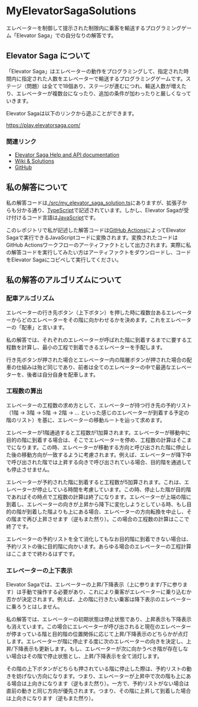 # MyElevatorSagaSolutions
エレベーターを制御して提示された制限内に乗客を輸送するプログラミングゲーム「Elevator Saga」での自分なりの解答です。

## Elevator Saga について
「Elevator Saga」はエレベーターの動作をプログラミングして、指定された時間内に指定された人数をエレベーターで輸送するプログラミングゲームです。ステージ（問題）は全てで18個あり、ステージが進むにつれ、輸送人数が増えたり、エレベーターが複数台になったり、追加の条件が加わったりと厳しくなっていきます。

Elevator Sagaは以下のリンクから遊ぶことができます。

https://play.elevatorsaga.com/

### 関連リンク
- [Elevator Saga Help and API documentation](https://play.elevatorsaga.com/documentation.html)
- [Wiki & Solutions](https://github.com/magwo/elevatorsaga/wiki/)
- [GitHub](https://github.com/magwo/elevatorsaga)

## 私の解答について
私の解答コードは[./src/my_elevator_saga_solution.ts](https://github.com/Gakuto1112/MyElevatorSagaSolutions/blob/main/src/my_elevator_saga_solution.ts)にありますが、拡張子からも分かる通り、[TypeScript](https://www.typescriptlang.org/)で記述されています。しかし、Elevator Sagaが受け付けるコード言語は[JavaScript](https://developer.mozilla.org/ja/docs/Web/JavaScript)です。

このレポジトリで私が記述した解答コードは[GitHub Actions](https://github.co.jp/features/actions)によってElevator Sagaで実行できるJavaScriptコードに変換されます。変換されたコードはGitHub Actionsワークフローのアーティファクトとして出力されます。実際に私の解答コードを実行してみたい方はアーティファクトをダウンロードし、コードをElevator Sagaにコピペして実行してください。

## 私の解答のアルゴリズムについて
### 配車アルゴリズム
エレベーターの行き先ボタン（上下ボタン）を押した時に複数台あるエレベーターからどのエレベーターをその階に向かわせるかを決めます。これをエレベーターの「配車」と言います。

私の解答では、それぞれのエレベーターが呼ばれた階に到着するまでに要する工程数を計算し、最小の工程で到着できるエレベーターを手配します。

行き先ボタンが押された場合とエレベーター内の階層ボタンが押された場合の配車の仕組みは殆ど同じであり、前者は全てのエレベーターの中で最適なエレベーターを、後者は自分自身を配車します。

### 工程数の算出
エレベーターの工程数の求め方として、エレベーターが持つ行き先の予約リスト（1階 → 3階 → 5階 → 2階 → ... といった感じのエレベーターが到着する予定の階のリスト）を基に、エレベーターの移動ルートを辿って求めます。

エレベーターが1階通過すると工程数が1加算されます。エレベーターが移動中に目的の階に到着する場合は、そこでエレベーターを停め、工程数の計算はそこまでになります。この時、エレベーターが移動する方向と呼び出された階に停止した後の移動方向が一致するように考慮されます。例えば、エレベーターが降下中で呼び出された階では上昇する向きで呼び出されている場合、目的階を通過しても停止させません。

エレベーターが予約された階に到着すると工程数が5加算されます。これは、エレベーターが停止している時間を考慮しています。この時、停止した階が目的階であればその時点で工程数の計算は終了になります。エレベーターが上端の階に到着し、エレベーターの向きが上昇から降下に変化しようとしている時、もし目的の階が到着した階よりも上にある場合、エレベーターの方向転換を中止し、その階まで再び上昇させます（逆もまた然り）。この場合の工程数の計算はここで終了です。

エレベーターの予約リストを全て消化してもなお目的階に到着できない場合は、予約リストの後に目的階に向かいます。あらゆる場合のエレベーターの工程計算はここまでで終わるはずです。

### エレベーターの上下表示
Elevator Sagaでは、エレベーターの上昇/下降表示（上に参ります/下に参ります）は手動で操作する必要があり、これにより乗客がエレベーターに乗り込むか否かが決定されます。例えば、上の階に行きたい乗客は降下表示のエレベーターに乗ろうとはしません。

私の解答では、エレベーターの初期状態は停止状態であり、上昇表示も下降表示も消えています。この場合にエレベーターが呼び出されると現在のエレベーターが停まっている階と目的階の位置関係に応じて上昇/下降表示のどちらかが点灯します。エレベーターが階に停止する度に次のエレベーターの向きを決定し、上昇/下降表示も更新します。もし、エレベーターが次に向かうべき階が存在しない場合はその階で停止状態とし、上昇/下降表示を全て消灯します。

その階の上下ボタンがどちらも押されている階に停止した際は、予約リストの動きを妨げない方向になります。つまり、エレベーターが上昇中で次の階も上にある場合は上向きになります（逆もまた然り）。一方で、予約リストがない場合は直前の動きと同じ方向が優先されます。つまり、その階に上昇して到着した場合は上向きになります（逆もまた然り）。